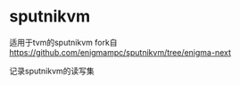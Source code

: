 # sputnikvm
适用于tvm的sputnikvm
fork自 https://github.com/enigmampc/sputnikvm/tree/enigma-next 

记录sputnikvm的读写集

